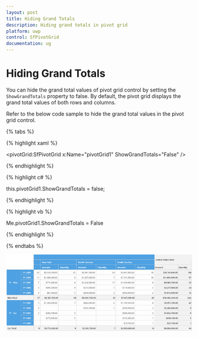 ```yaml
---
layout: post
title: Hiding Grand Totals
description: Hiding grand totals in pivot grid
platform: uwp
control: SfPivotGrid
documentation: ug
---
```


# Hiding Grand Totals

You can hide the grand total values of pivot grid control by setting the `ShowGrandTotals` property to false. By default, the pivot grid displays the grand total values of both rows and columns.

Refer to the below code sample to hide the grand total values in the pivot grid control.

{% tabs %}

{% highlight xaml %}

<pivotGrid:SfPivotGrid x:Name="pivotGrid1" ShowGrandTotals="False" />

{% endhighlight %}

{% highlight c# %}

this.pivotGrid1.ShowGrandTotals = false;

{% endhighlight %}

{% highlight vb %}

Me.pivotGrid1.ShowGrandTotals = False

{% endhighlight %}

{% endtabs %}

![Hiding grand totals in pivot grid](Hiding-Grand-Totals_images/HidingGrandTotals.png)